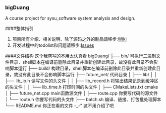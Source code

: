 ### bigDuang
A course project for sysu_software system analysis and design. 


####整体指引
1. 项目所有介绍、相关说明、除了源码之外的制品请移步:[Wiki](https://github.com/1900zyh/bigDuang/wiki/%E4%B8%BB%E9%A1%B5)
2. 开发过程中的todolist和问题请移步:[Issues](https://github.com/1900zyh/bigDuang/issues)


####文件结构
这个我瞎写的不用太认真看
bigDuang/
├── bin/                         可执行二进制文件目录，shell脚本在编译前删除此目录并重新创建此目录，故没有此目录不会影响脚本运行
├── build/                       构建目录，shell脚本在编译前删除此目录并重新创建此目录，故没有此目录不会影响脚本运行
├── future_net/                  代码目录
│     ├── lib/
│     │     ├── lib_io.h         读写文件的头文件
│     │     ├── lib_record.h     将输出结果记录到缓冲区的头文件
│     │     └── lib_time.h       打印时间的头文件
│     ├── CMakeLists.txt         cmake
│     ├── future_net.cpp         main函数源文件
│     ├── route.cpp              你要写代码的源文件
│     └── route.h                你要写代码的头文件
├── batch.sh                     编译、链接、打包批处理脚本
└── README.md                   你正在看的文件 -_-" 这不用介绍了吧
